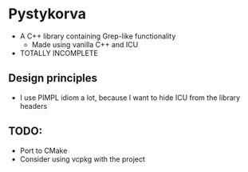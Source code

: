 # Pystykorva

- A C++ library containing Grep-like functionality
	- Made using vanilla C++ and ICU
- TOTALLY INCOMPLETE

## Design principles

- I use PIMPL idiom a lot, because I want to hide ICU from the library headers

## TODO: 

- Port to CMake
- Consider using vcpkg with the project
